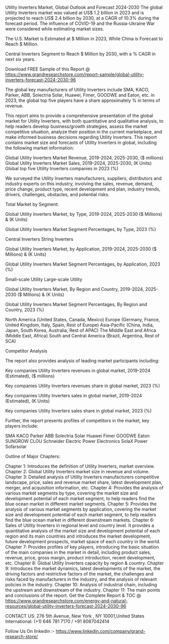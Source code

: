 Utility Inverters Market, Global Outlook and Forecast 2024-2030
The global Utility Inverters market was valued at US$ 1.2 billion in 2023 and is projected to reach US$ 2.4 billion by 2030, at a CAGR of 10.3% during the forecast period. The influence of COVID-19 and the Russia-Ukraine War were considered while estimating market sizes.

The U.S. Market is Estimated at $ Million in 2023, While China is Forecast to Reach $ Million.

Central Inverters Segment to Reach $ Million by 2030, with a % CAGR in next six years.

Download FREE Sample of this Report @ https://www.grandresearchstore.com/report-sample/global-utility-inverters-forecast-2024-2030-96

The global key manufacturers of Utility Inverters include SMA, KACO, Parker, ABB, Solectria Solar, Huawei, Fimer, GOODWE and Eaton, etc. in 2023, the global top five players have a share approximately % in terms of revenue.

This report aims to provide a comprehensive presentation of the global market for Utility Inverters, with both quantitative and qualitative analysis, to help readers develop business/growth strategies, assess the market competitive situation, analyze their position in the current marketplace, and make informed business decisions regarding Utility Inverters. This report contains market size and forecasts of Utility Inverters in global, including the following market information:

Global Utility Inverters Market Revenue, 2019-2024, 2025-2030, ($ millions)
Global Utility Inverters Market Sales, 2019-2024, 2025-2030, (K Units)
Global top five Utility Inverters companies in 2023 (%)

We surveyed the Utility Inverters manufacturers, suppliers, distributors and industry experts on this industry, involving the sales, revenue, demand, price change, product type, recent development and plan, industry trends, drivers, challenges, obstacles, and potential risks.

Total Market by Segment:

Global Utility Inverters Market, by Type, 2019-2024, 2025-2030 ($ Millions) & (K Units)

Global Utility Inverters Market Segment Percentages, by Type, 2023 (%)

Central Inverters
String Inverters

Global Utility Inverters Market, by Application, 2019-2024, 2025-2030 ($ Millions) & (K Units)

Global Utility Inverters Market Segment Percentages, by Application, 2023 (%)

Small-scale Utility
Large-scale Utility

Global Utility Inverters Market, By Region and Country, 2019-2024, 2025-2030 ($ Millions) & (K Units)

Global Utility Inverters Market Segment Percentages, By Region and Country, 2023 (%)

North America (United States, Canada, Mexico)
Europe (Germany, France, United Kingdom, Italy, Spain, Rest of Europe)
Asia-Pacific (China, India, Japan, South Korea, Australia, Rest of APAC)
The Middle East and Africa (Middle East, Africa)
South and Central America (Brazil, Argentina, Rest of SCA)

Competitor Analysis

The report also provides analysis of leading market participants including:

Key companies Utility Inverters revenues in global market, 2019-2024 (Estimated), ($ millions)

Key companies Utility Inverters revenues share in global market, 2023 (%)

Key companies Utility Inverters sales in global market, 2019-2024 (Estimated), (K Units)

Key companies Utility Inverters sales share in global market, 2023 (%)

Further, the report presents profiles of competitors in the market, key players include:

SMA
KACO
Parker
ABB
Solectria Solar
Huawei
Fimer
GOODWE
Eaton
SUNGROW
CLOU
Schneider Electric
Power Electronics
SolaX Power
Sofarsolar

Outline of Major Chapters:

Chapter 1: Introduces the definition of Utility Inverters, market overview.
Chapter 2: Global Utility Inverters market size in revenue and volume.
Chapter 3: Detailed analysis of Utility Inverters manufacturers competitive landscape, price, sales and revenue market share, latest development plan, merger, and acquisition information, etc.
Chapter 4: Provides the analysis of various market segments by type, covering the market size and development potential of each market segment, to help readers find the blue ocean market in different market segments.
Chapter 5: Provides the analysis of various market segments by application, covering the market size and development potential of each market segment, to help readers find the blue ocean market in different downstream markets.
Chapter 6: Sales of Utility Inverters in regional level and country level. It provides a quantitative analysis of the market size and development potential of each region and its main countries and introduces the market development, future development prospects, market space of each country in the world.
Chapter 7: Provides profiles of key players, introducing the basic situation of the main companies in the market in detail, including product sales, revenue, price, gross margin, product introduction, recent development, etc.
Chapter 8: Global Utility Inverters capacity by region & country.
Chapter 9: Introduces the market dynamics, latest developments of the market, the driving factors and restrictive factors of the market, the challenges and risks faced by manufacturers in the industry, and the analysis of relevant policies in the industry.
Chapter 10: Analysis of industrial chain, including the upstream and downstream of the industry.
Chapter 11: The main points and conclusions of the report.
Get the Complete Report & TOC @ https://www.grandresearchstore.com/energy-and-natural-resources/global-utility-inverters-forecast-2024-2030-96

CONTACT US:
276 5th Avenue, New York , NY 10001,United States
International: (+1) 646 781 7170 / +91 8087042414

Follow Us On linkedin :- https://www.linkedin.com/company/grand-research-store/
